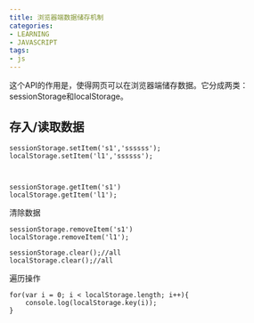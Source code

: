 ```yaml
---
title: 浏览器端数据储存机制
categories: 
- LEARNING
- JAVASCRIPT
tags:
- js
---
```



这个API的作用是，使得网页可以在浏览器端储存数据。它分成两类：sessionStorage和localStorage。


## 存入/读取数据

```
sessionStorage.setItem('s1','ssssss');
localStorage.setItem('l1','ssssss');



sessionStorage.getItem('s1')
localStorage.getItem('l1');
```
清除数据

```
sessionStorage.removeItem('s1')
localStorage.removeItem('l1');

sessionStorage.clear();//all
localStorage.clear();//all
```

遍历操作

```
for(var i = 0; i < localStorage.length; i++){
    console.log(localStorage.key(i));
}
```